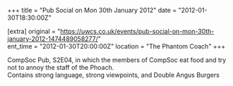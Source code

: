 +++
title = "Pub Social on Mon 30th January 2012"
date = "2012-01-30T18:30:00Z"

[extra]
original = "https://uwcs.co.uk/events/pub-social-on-mon-30th-january-2012-1474489058277/"    
ent_time = "2012-01-30T20:00:00Z"
location = "The Phantom Coach"
+++

CompSoc Pub, S2E04, in which the members of CompSoc eat food and try not to annoy the staff of the Phoach.  
Contains strong language, strong viewpoints, and Double Angus Burgers

